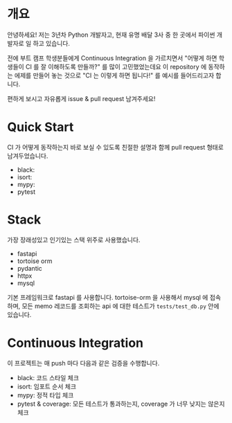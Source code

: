 # 개요

안녕하세요! 저는 3년차 Python 개발자고, 현재 유명 배달 3사 중 한 곳에서 파이썬 개발자로 일 하고 있습니다.

전에 부트 캠프 학생분들에게 Continuous Integration 을 가르치면서 "어떻게 하면 학생들이 CI 를 잘 이해하도록 만들까?"
를 많이 고민했었는데요 이 repository 에 동작하는 에제를 만들어 놓는 것으로 "CI 는 이렇게 하면 됩니다!" 를 예시를 들어드리고자 합니다.

편하게 보시고 자유롭게 issue & pull request 남겨주세요!

# Quick Start

CI 가 어떻게 동작하는지 바로 보실 수 있도록 친절한 설명과 함께 pull request 형태로 남겨두었습니다. 

* black:
* isort:
* mypy:
* pytest


# Stack
가장 장래성있고 인기있는 스택 위주로 사용했습니다.
* fastapi
* tortoise orm
* pydantic
* httpx
* mysql

기본 프레임워크로 fastapi 를 사용합니다.
tortoise-orm 을 사용해서 mysql 에 접속하며, 모든 memo 레코드를 조회하는 api 에 대한 테스트가 `tests/test_db.py` 안에 있습니다. 


# Continuous Integration

이 프로젝트는 매 push 마다 다음과 같은 검증을 수행합니다.

* black: 코드 스타일 체크
* isort: 임포트 순서 체크
* mypy: 정적 타입 체크
* pytest & coverage: 모든 테스트가 통과하는지, coverage 가 너무 낮지는 않은지 체크



